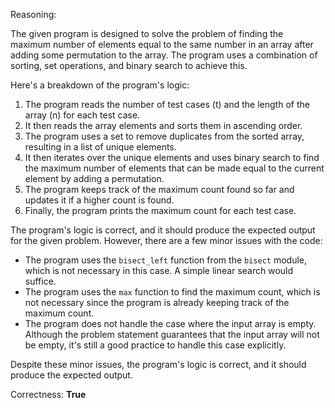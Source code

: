 Reasoning: 

The given program is designed to solve the problem of finding the maximum number of elements equal to the same number in an array after adding some permutation to the array. The program uses a combination of sorting, set operations, and binary search to achieve this.

Here's a breakdown of the program's logic:

1. The program reads the number of test cases (t) and the length of the array (n) for each test case.
2. It then reads the array elements and sorts them in ascending order.
3. The program uses a set to remove duplicates from the sorted array, resulting in a list of unique elements.
4. It then iterates over the unique elements and uses binary search to find the maximum number of elements that can be made equal to the current element by adding a permutation.
5. The program keeps track of the maximum count found so far and updates it if a higher count is found.
6. Finally, the program prints the maximum count for each test case.

The program's logic is correct, and it should produce the expected output for the given problem. However, there are a few minor issues with the code:

* The program uses the `bisect_left` function from the `bisect` module, which is not necessary in this case. A simple linear search would suffice.
* The program uses the `max` function to find the maximum count, which is not necessary since the program is already keeping track of the maximum count.
* The program does not handle the case where the input array is empty. Although the problem statement guarantees that the input array will not be empty, it's still a good practice to handle this case explicitly.

Despite these minor issues, the program's logic is correct, and it should produce the expected output.

Correctness: **True**